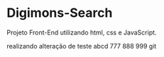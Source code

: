# Digimons-Search
Projeto Front-End utilizando html, css e JavaScript.

realizando alteração de teste
abcd
777
888
999
git 